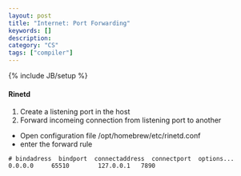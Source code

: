 ```yaml
---
layout: post
title: "Internet: Port Forwarding"
keywords: []
description: 
category: "CS" 
tags: ["compiler"]
---
```

{% include JB/setup %}

#### Rinetd
1. Create a listening port in the host 
2. Forward incomeing connection from listening port to another
- Open configuration file /opt/homebrew/etc/rinetd.conf
- enter the forward rule
```shell
# bindadress  bindport  connectaddress  connectport  options...
0.0.0.0     65510        127.0.0.1   7890 
```


